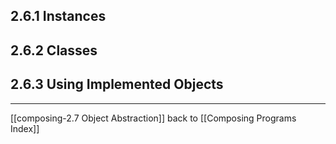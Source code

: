 ## 2.6.1 Instances

## 2.6.2 Classes

## 2.6.3 Using Implemented Objects

---
[[composing-2.7 Object Abstraction]]
back to [[Composing Programs Index]]